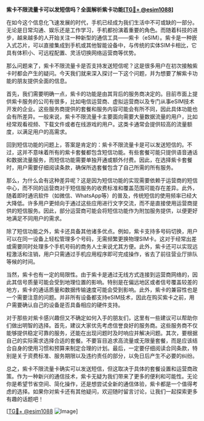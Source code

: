 **紫卡不限流量卡可以发短信吗？全面解析紫卡功能[[TG💪+ @esim1088](https://t.me/s/esim1088)]**

在如今这个信息化飞速发展的时代，手机已经成为我们生活中不可或缺的一部分。无论是日常沟通、娱乐还是工作学习，手机都扮演着重要的角色。而随着科技的进步，越来越多的人开始关注一种新型的通信工具——紫卡（eSIM）。紫卡是一种嵌入式芯片，可以直接集成到手机或其他智能设备中，与传统的实体SIM卡相比，它具有体积小、可远程配置、灵活切换网络运营商等优势。

那么问题来了，紫卡不限流量卡是否支持发送短信呢？这是很多用户在初次接触紫卡时都会产生的疑问。今天我们就来深入探讨一下这个问题，并为想要了解紫卡功能的朋友提供全面的信息。

首先，我们需要明确一点，紫卡的功能是由其背后的服务商决定的。目前市面上提供紫卡服务的公司有很多，比如电信运营商、虚拟运营商以及专门从事eSIM技术开发的企业。这些服务商提供的套餐和服务内容可能会有所不同，因此具体功能也会有所差异。一般来说，紫卡不限流量卡主要面向需要大量数据流量的用户，比如经常观看视频、下载文件或者在线游戏的用户。这类卡通常会提供较高的流量额度，以满足用户的高需求。

回到短信功能的问题上，答案是肯定的：紫卡不限流量卡是可以发送短信的。不过，这并不意味着所有的紫卡套餐都包含短信功能。有些套餐可能只提供语音通话和数据流量服务，而短信功能需要单独开通或额外付费。因此，在选择紫卡套餐时，用户需要仔细阅读条款，确保所选套餐包含了自己所需的所有服务。

那么，为什么会有这种差异呢？这是因为短信功能的实现需要依赖于运营商的短信中心，而不同的运营商对于短信服务的收费标准和覆盖范围可能存在差异。此外，随着即时通讯软件（如微信、WhatsApp等）的普及，传统短信的使用频率已经大大降低。许多用户更倾向于通过这些应用进行文字交流，而不是直接使用运营商提供的短信服务。因此，部分运营商可能会将短信功能作为附加服务提供，以便更好地满足不同用户的需求。

除了短信功能之外，紫卡还具备其他诸多优点。例如，紫卡支持多号码切换，用户可以在同一设备上轻松管理多个号码，无需频繁更换物理SIM卡。这对于经常出差或需要同时处理多个手机号码的商务人士来说尤其方便。此外，紫卡还可以实现远程激活和注销，用户只需通过手机应用程序即可完成操作，省去了前往营业厅排队等候的时间。

当然，紫卡也有一定的局限性。由于紫卡是通过无线方式连接到运营商网络的，因此其信号质量可能会受到地理位置的影响。特别是在偏远地区或者信号覆盖较差的地方，紫卡的通话质量和数据传输速度可能会受到影响。此外，紫卡的兼容性也是一个需要注意的问题。并非所有设备都支持eSIM技术，因此在购买紫卡之前，用户需要确认自己的设备是否具备相应的硬件支持。

对于那些对紫卡感兴趣但又不确定如何入手的朋友们，这里有一些建议可以帮助你们做出明智的选择。首先，建议大家优先考虑信誉良好的服务商。这些服务商不仅能够提供稳定可靠的服务，还能在出现问题时及时响应并解决问题。其次，要根据自己的实际需求选择合适的套餐。不要盲目追求高流量或无限量套餐，而是应该结合自身的使用习惯和预算来制定合理的计划。最后，一定要仔细阅读合同条款，特别是关于资费标准、服务期限以及违约责任的部分，以免日后产生不必要的纠纷。

总之，紫卡不限流量卡确实可以发送短信，但这取决于具体的套餐设置和运营商政策。作为一种新兴的通信技术，紫卡无疑为我们带来了更多的便利和可能性。无论你是希望节省空间、简化操作，还是想尝试全新的通信体验，紫卡都是一个值得考虑的选择。如果你对紫卡还有其他疑问，欢迎随时留言讨论，让我们一起探索更多有趣的话题吧！

[[TG💪+ @esim1088](https://t.me/s/esim1088) ![Image](https://i.postimg.cc/4NQfJmqS/Snipaste-2025-05-13-00-14-12.png)]